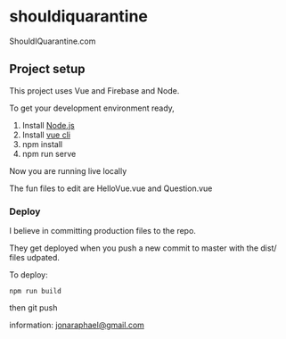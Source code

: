 # shouldiquarantine

ShouldIQuarantine.com

## Project setup

This project uses Vue and Firebase and Node.

To get your development environment ready,

1) Install [Node.js](https://nodejs.org/en/)
1) Install [vue cli](https://cli.vuejs.org/)
3) npm install
5) npm run serve

Now you are running live locally

The fun files to edit are HelloVue.vue and Question.vue

### Deploy
I believe in committing production files to the repo.

They get deployed when you push a new commit to master with the dist/ files udpated.

To deploy:

```
npm run build
```

then git push

information: jonaraphael@gmail.com